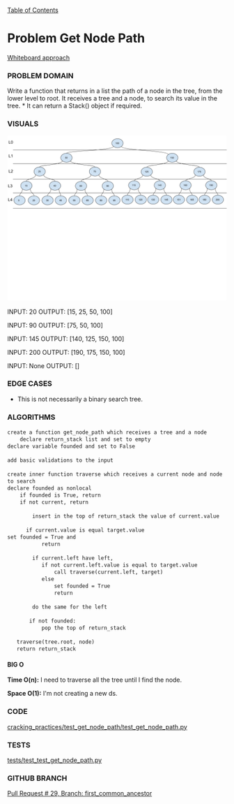 [Table of Contents](../../README.md)


# Problem Get Node Path

[Whiteboard approach](https://docs.google.com/document/d/1N9eIXwS-EH7bRI-EMZ-AbvZUjuahTGyyHaV02HJZUF4/edit?usp=sharing)

### PROBLEM DOMAIN
Write a function that returns in a list the path of a node in the tree, from the lower level to root. It receives a tree and a node, to search its value in the tree. * It can return a Stack() object if required.

### VISUALS
![](../../assets/tree_4levels.png)

INPUT: 20
OUTPUT: [15, 25, 50, 100]


INPUT: 90
OUTPUT: [75, 50, 100]

INPUT: 145
OUTPUT: [140, 125, 150, 100]

INPUT: 200
OUTPUT: [190, 175, 150, 100]

INPUT: None
OUTPUT: []



### EDGE CASES
- This is not necessarily a binary search tree.


### ALGORITHMS

```
create a function get_node_path which receives a tree and a node
	declare return_stack list and set to empty
declare variable founded and set to False

add basic validations to the input

create inner function traverse which receives a current node and node to search
declare founded as nonlocal
	if founded is True, return
	if not current, return

		insert in the top of return_stack the value of current.value

      if current.value is equal target.value
set founded = True and
           return

       	if current.left have left,
           if not current.left.value is equal to target.value
               call traverse(current.left, target)
           else
               set founded = True
               return

		do the same for the left

       if not founded:
           pop the top of return_stack

   traverse(tree.root, node)
   return return_stack
```



#### BIG O
**Time O(n):** I need to traverse all the tree until I find the node.

**Space O(1):** I'm not creating a new ds.

### CODE
[cracking_practices/test_get_node_path/test_get_node_path.py](test_get_node_path.py)


### TESTS
[tests/test_test_get_node_path.py](../../tests/test_test_get_node_path.py)

### GITHUB BRANCH

[Pull Request # 29, Branch: first_common_ancestor](https://github.com/ilealm/cracking-practices/pull/29)
